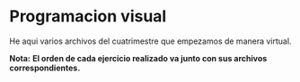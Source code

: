 # Programacion visual

He aqui varios archivos del cuatrimestre que empezamos de manera virtual.

**Nota:**
**El orden de cada ejercicio realizado va junto con sus archivos correspondientes.**

